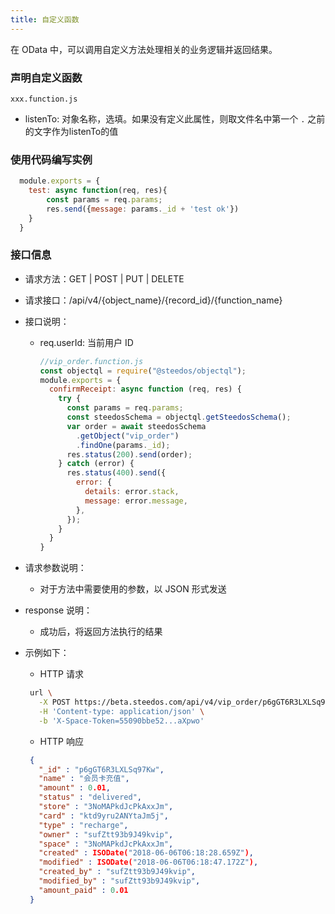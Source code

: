 ```yaml
---
title: 自定义函数
---
```


在 OData 中，可以调用自定义方法处理相关的业务逻辑并返回结果。

### 声明自定义函数
`xxx.function.js`
- listenTo: 对象名称，选填。如果没有定义此属性，则取文件名中第一个 `.` 之前的文字作为listenTo的值

### 使用代码编写实例
```js
  module.exports = {
    test: async function(req, res){
        const params = req.params;
        res.send({message: params._id + 'test ok'})
    }
  }
```

### 接口信息

- 请求方法：GET | POST | PUT | DELETE

- 请求接口：/api/v4/{object_name}/{record_id}/{function_name}

- 接口说明：

  - req.userId: 当前用户 ID

    ```js
    //vip_order.function.js
    const objectql = require("@steedos/objectql");
    module.exports = {
      confirmReceipt: async function (req, res) {
        try {
          const params = req.params;
          const steedosSchema = objectql.getSteedosSchema();
          var order = await steedosSchema
            .getObject("vip_order")
            .findOne(params._id);
          res.status(200).send(order);
        } catch (error) {
          res.status(400).send({
            error: {
              details: error.stack,
              message: error.message,
            },
          });
        }
      }
    }
    ```

- 请求参数说明：

  - 对于方法中需要使用的参数，以 JSON 形式发送

- response 说明：

  - 成功后，将返回方法执行的结果

- 示例如下：

  - HTTP 请求

  ```bash
   url \
     -X POST https://beta.steedos.com/api/v4/vip_order/p6gGT6R3LXLSq97Kw/confirmReceipt \
     -H 'Content-type: application/json' \
     -b 'X-Space-Token=55090bbe52...aXpwo'
  ```

  - HTTP 响应

  ```json
   {
     "_id" : "p6gGT6R3LXLSq97Kw",
     "name" : "会员卡充值",
     "amount" : 0.01,
     "status" : "delivered",
     "store" : "3NoMAPkdJcPkAxxJm",
     "card" : "ktd9yru2ANYtaJm5j",
     "type" : "recharge",
     "owner" : "sufZtt93b9J49kvip",
     "space" : "3NoMAPkdJcPkAxxJm",
     "created" : ISODate("2018-06-06T06:18:28.659Z"),
     "modified" : ISODate("2018-06-06T06:18:47.172Z"),
     "created_by" : "sufZtt93b9J49kvip",
     "modified_by" : "sufZtt93b9J49kvip",
     "amount_paid" : 0.01
   }
  ```
